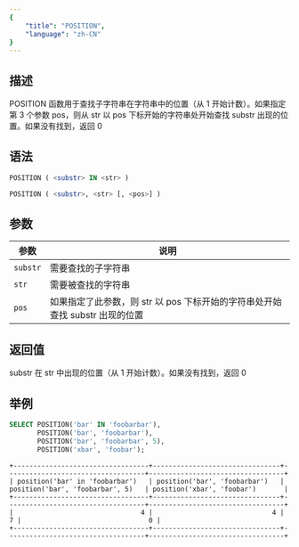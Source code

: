 ```yaml
---
{
    "title": "POSITION",
    "language": "zh-CN"
}
---
```


## 描述

POSITION 函数用于查找子字符串在字符串中的位置（从 1 开始计数）。如果指定第 3 个参数 pos，则从 str 以 pos 下标开始的字符串处开始查找 substr 出现的位置。如果没有找到，返回 0

## 语法

```sql
POSITION ( <substr> IN <str> )

POSITION ( <substr>, <str> [, <pos>] )
```

## 参数

| 参数       | 说明                                              |
| -------- | ----------------------------------------------- |
| `substr` | 需要查找的子字符串                                       |
| `str`    | 需要被查找的字符串                                       |
| `pos`    | 如果指定了此参数，则 str 以 pos 下标开始的字符串处开始查找 substr 出现的位置 |

## 返回值

substr 在 str 中出现的位置（从 1 开始计数）。如果没有找到，返回 0

## 举例

```sql
SELECT POSITION('bar' IN 'foobarbar'), 
       POSITION('bar', 'foobarbar'),
       POSITION('bar', 'foobarbar', 5),
       POSITION('xbar', 'foobar');
```

```text
+----------------------------------+--------------------------------+-----------------------------------+----------------------------------+
| position('bar' in 'foobarbar')   | position('bar', 'foobarbar')   | position('bar', 'foobarbar', 5)   | position('xbar', 'foobar')       |
+----------------------------------+--------------------------------+-----------------------------------+----------------------------------+
|                                4 |                              4 |                                 7 |                                0 |
+----------------------------------+--------------------------------+-----------------------------------+----------------------------------+
```
